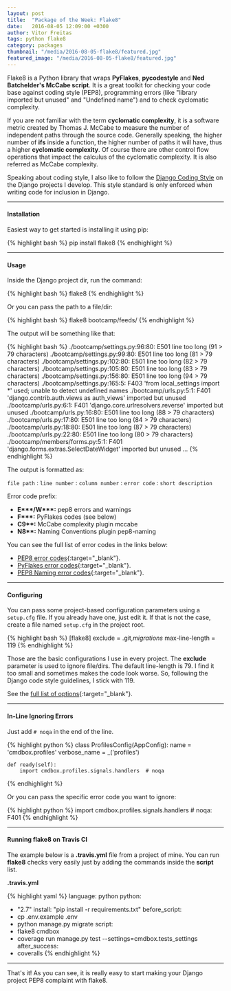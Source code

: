 ```yaml
---
layout: post
title:  "Package of the Week: Flake8"
date:   2016-08-05 12:09:00 +0300
author: Vitor Freitas
tags: python flake8
category: packages
thumbnail: "/media/2016-08-05-flake8/featured.jpg"
featured_image: "/media/2016-08-05-flake8/featured.jpg"
---
```


Flake8 is a Python library that wraps **PyFlakes**, **pycodestyle** and **Ned Batchelder's McCabe script**. It is a
great toolkit for checking your code base against coding style (PEP8), programming errors (like "library imported but
unused" and "Undefined name") and to check cyclomatic complexity.

If you are not familiar with the term **cyclomatic complexity**, it is a software metric created by Thomas J. McCabe
to measure the number of independent paths through the source code. Generally speaking, the higher number of **ifs**
inside a function, the higher number of paths it will have, thus a higher **cyclomatic complexity**. Of course there
are other control flow operations that impact the calculus of the cyclomatic complexity. It is also referred as McCabe
complexity.

Speaking about coding style, I also like to follow the [Django Coding Style][django-coding-style] on the Django
projects I develop. This style standard is only enforced when writing code for inclusion in Django.


***

#### Installation

Easiest way to get started is installing it using pip:

{% highlight bash %}
pip install flake8
{% endhighlight %}

***

#### Usage

Inside the Django project dir, run the command:

{% highlight bash %}
flake8
{% endhighlight %}

Or you can pass the path to a file/dir:

{% highlight bash %}
flake8 bootcamp/feeds/
{% endhighlight %}

The output will be something like that:

{% highlight bash %}
./bootcamp/settings.py:96:80: E501 line too long (91 > 79 characters)
./bootcamp/settings.py:99:80: E501 line too long (81 > 79 characters)
./bootcamp/settings.py:102:80: E501 line too long (82 > 79 characters)
./bootcamp/settings.py:105:80: E501 line too long (83 > 79 characters)
./bootcamp/settings.py:156:80: E501 line too long (94 > 79 characters)
./bootcamp/settings.py:165:5: F403 'from local_settings import *' used; unable to detect undefined names
./bootcamp/urls.py:5:1: F401 'django.contrib.auth.views as auth_views' imported but unused
./bootcamp/urls.py:6:1: F401 'django.core.urlresolvers.reverse' imported but unused
./bootcamp/urls.py:16:80: E501 line too long (88 > 79 characters)
./bootcamp/urls.py:17:80: E501 line too long (84 > 79 characters)
./bootcamp/urls.py:18:80: E501 line too long (87 > 79 characters)
./bootcamp/urls.py:22:80: E501 line too long (80 > 79 characters)
./bootcamp/members/forms.py:5:1: F401 'django.forms.extras.SelectDateWidget' imported but unused
...
{% endhighlight %}

The output is formatted as:

`file path` : `line number` : `column number` : `error code` : `short description`

Error code prefix:

* **E\*\*\*/W\*\*\*:** pep8 errors and warnings
* **F\*\*\*:** PyFlakes codes (see below)
* **C9\*\*:** McCabe complexity plugin mccabe
* **N8\*\*:** Naming Conventions plugin pep8-naming

You can see the full list of error codes in the links below:

* [PEP8 error codes][pep8-error-codes]{:target="_blank"}.
* [PyFlakes error codes][pyflakes-error-codes]{:target="_blank"}.
* [PEP8 Naming error codes][pep8-naming-error-codes]{:target="_blank"}.

***

#### Configuring

You can pass some project-based configuration parameters using a `setup.cfg` file. If you already have one, just edit
it. If that is not the case, create a file named `setup.cfg` in the project root.

{% highlight bash %}
[flake8]
exclude = .git,*migrations*
max-line-length = 119
{% endhighlight %}

Those are the basic configurations I use in every project. The **exclude** parameter is used to ignore file/dirs.
The default line-length is 79. I find it too small and sometimes makes the code look worse. So, following the
Django code style guidelines, I stick with 119.


See the [full list of options][flake8-full-list]{:target="_blank"}.

***

#### In-Line Ignoring Errors

Just add `# noqa` in the end of the line.

{% highlight python %}
class ProfilesConfig(AppConfig):
    name = 'cmdbox.profiles'
    verbose_name = _('profiles')

    def ready(self):
        import cmdbox.profiles.signals.handlers  # noqa
{% endhighlight %}

Or you can pass the specific error code you want to ignore:

{% highlight python %}
import cmdbox.profiles.signals.handlers  # noqa: F401
{% endhighlight %}

***

#### Running flake8 on Travis CI

The example below is a **.travis.yml** file from a project of mine. You can run **flake8** checks very easily just by
adding the commands inside the **script** list.

**.travis.yml**

{% highlight yaml %}
language: python
python:
  - "2.7"
install: "pip install -r requirements.txt"
before_script:
  - cp .env.example .env
  - python manage.py migrate
script:
  - flake8 cmdbox
  - coverage run manage.py test --settings=cmdbox.tests_settings
after_success:
  - coveralls
{% endhighlight %}

***

That's it! As you can see, it is really easy to start making your Django project PEP8 complaint with flake8.


[django-coding-style]: https://docs.djangoproject.com/en/dev/internals/contributing/writing-code/coding-style/
[pep8-error-codes]: http://pep8.readthedocs.io/en/latest/intro.html#error-codes
[pyflakes-error-codes]: https://flake8.readthedocs.io/en/2.0/warnings.html
[pep8-naming-error-codes]: https://github.com/PyCQA/pep8-naming
[flake8-full-list]: http://flake8.pycqa.org/en/latest/user/options.html